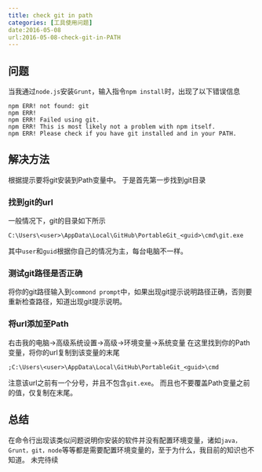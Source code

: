 ```yaml
---
title: check git in path
categories: [工具使用问题]
date:2016-05-08
url:2016-05-08-check-git-in-PATH
---
```


## 问题

当我通过`node.js`安装`Grunt`，输入指令`npm install`时，出现了以下错误信息


```
npm ERR! not found: git
npm ERR! 
npm ERR! Failed using git.
npm ERR! This is most likely not a problem with npm itself.
npm ERR! Please check if you have git installed and in your PATH.
```

## 解决方法

根据提示要将git安装到Path变量中。
于是首先第一步找到git目录

### 找到git的url

一般情况下，git的目录如下所示

```
C:\Users\<user>\AppData\Local\GitHub\PortableGit_<guid>\cmd\git.exe
```

其中`user`和`guid`根据你自己的情况为主，每台电脑不一样。

### 测试git路径是否正确

将你的git路径输入到`commond prompt`中，如果出现git提示说明路径正确，否则要重新检查路径，知道出现git提示说明。

### 将url添加至Path

右击我的电脑→高级系统设置→高级→环境变量→系统变量
在这里找到你的Path变量，将你的url复制到该变量的末尾

```
;C:\Users\<user>\AppData\Local\GitHub\PortableGit_<guid>\cmd
```

注意该url之前有一个分号，并且不包含`git.exe`。
而且也不要覆盖Path变量之前的值，仅复制在末尾。

## 总结

在命令行出现该类似问题说明你安装的软件并没有配置环境变量，诸如`java，Grunt，git，node`等等都是需要配置环境变量的，至于为什么，我目前的知识也不知道。
未完待续